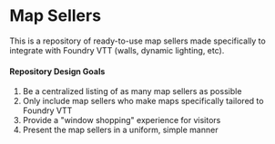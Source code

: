 # Map Sellers

This is a repository of ready-to-use map sellers made specifically to integrate with Foundry VTT (walls, dynamic lighting, etc).

#### Repository Design Goals

1. Be a centralized listing of as many map sellers as possible
2. Only include map sellers who make maps specifically tailored to Foundry VTT
3. Provide a "window shopping" experience for visitors
4. Present the map sellers in a uniform, simple manner
